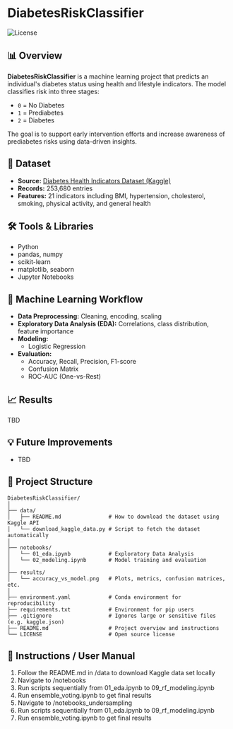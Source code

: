# DiabetesRiskClassifier

![License](https://img.shields.io/badge/license-MIT-blue.svg)

## 📊 Overview
**DiabetesRiskClassifier** is a machine learning project that predicts an individual's diabetes status using health and lifestyle indicators. The model classifies risk into three stages:
- `0` = No Diabetes
- `1` = Prediabetes
- `2` = Diabetes

The goal is to support early intervention efforts and increase awareness of prediabetes risks using data-driven insights.

## 📁 Dataset
- **Source:** [Diabetes Health Indicators Dataset (Kaggle)](https://www.kaggle.com/datasets/alexteboul/diabetes-health-indicators-dataset/data)
- **Records:** 253,680 entries
- **Features:** 21 indicators including BMI, hypertension, cholesterol, smoking, physical activity, and general health

## 🛠️ Tools & Libraries
- Python
- pandas, numpy
- scikit-learn
- matplotlib, seaborn
- Jupyter Notebooks

## 🧠 Machine Learning Workflow
- **Data Preprocessing:** Cleaning, encoding, scaling
- **Exploratory Data Analysis (EDA):** Correlations, class distribution, feature importance
- **Modeling:**
  - Logistic Regression
- **Evaluation:**
  - Accuracy, Recall, Precision, F1-score
  - Confusion Matrix
  - ROC-AUC (One-vs-Rest)

## 📈 Results
TBD

## 💡 Future Improvements
- TBD

## 📁 Project Structure
```text
DiabetesRiskClassifier/
│
├── data/                       
│   ├── README.md               # How to download the dataset using Kaggle API
│   └── download_kaggle_data.py # Script to fetch the dataset automatically
│
├── notebooks/                  
│   └── 01_eda.ipynb            # Exploratory Data Analysis
│   └── 02_modeling.ipynb       # Model training and evaluation
│
├── results/                    
│   └── accuracy_vs_model.png   # Plots, metrics, confusion matrices, etc.
│
├── environment.yaml            # Conda environment for reproducibility
├── requirements.txt            # Environment for pip users
├── .gitignore                  # Ignores large or sensitive files (e.g. kaggle.json)
├── README.md                   # Project overview and instructions
└── LICENSE                     # Open source license
```

## 📝 Instructions / User Manual
1. Follow the README.md in /data to download Kaggle data set locally
2. Navigate to /notebooks
3. Run scripts sequentially from 01_eda.ipynb to 09_rf_modeling.ipynb
4. Run ensemble_voting.ipynb to get final results
5. Navigate to /notebooks_undersampling
6. Run scripts sequentially from 01_eda.ipynb to 09_rf_modeling.ipynb
7. Run ensemble_voting.ipynb to get final results